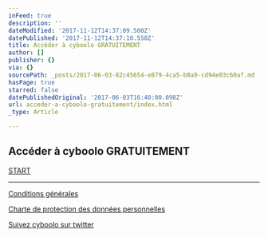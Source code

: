 ```yaml
---
inFeed: true
description: ''
dateModified: '2017-11-12T14:37:09.500Z'
datePublished: '2017-11-12T14:37:10.550Z'
title: Accéder à cyboolo GRATUITEMENT
author: []
publisher: {}
via: {}
sourcePath: _posts/2017-06-03-82c45654-e879-4ca5-b8a9-cd94e03c60af.md
hasPage: true
starred: false
datePublishedOriginal: '2017-06-03T16:40:00.098Z'
url: acceder-a-cyboolo-gratuitement/index.html
_type: Article

---
```

## **Accéder à cyboolo GRATUITEMENT**
[START][0]

---

[Conditions générales][1]

[Charte de protection des données personnelles][2]

[Suivez cyboolo sur twitter][3]

[0]: https://cyboolo.eu.auth0.com/login?client=W1jbxu3C003wehR2kbuCJorz9D23hyEB
[1]: https://cyboolo.io/conditions-generales
[2]: https://cyboolo.io/charte-de-protection-des-donnees-personnelles
[3]: https://twitter.com/cyboolo